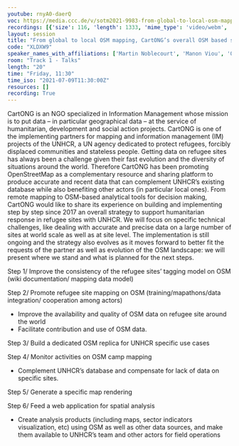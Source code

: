 ```yaml
---
youtube: rnyA0-daerQ
voc: https://media.ccc.de/v/sotm2021-9983-from-global-to-local-osm-mapping-cartong-s-overall-osm-based-strategy-to-support-humanitarian-response-in-refugee-camp
recordings: [{'size': 116, 'length': 1333, 'mime_type': 'video/webm', 'language': 'eng', 'filename': 'sotm2021-9983-eng-From_global_to_local_OSM_mapping_CartONGs_overall_OSM_based_strategy_to_support_humanitarian_response_in_refugee_camp_webm-hd.webm', 'state': 'new', 'folder': 'webm-hd', 'high_quality': True, 'width': 1920, 'height': 1080, 'updated_at': '2021-10-30T15:48:19.174+02:00', 'recording_url': 'https://cdn.media.ccc.de/events/sotm/2021/webm-hd/sotm2021-9983-eng-From_global_to_local_OSM_mapping_CartONGs_overall_OSM_based_strategy_to_support_humanitarian_response_in_refugee_camp_webm-hd.webm', 'url': 'https://api.media.ccc.de/public/recordings/55427', 'event_url': 'https://api.media.ccc.de/public/events/c015b466-a9d5-5fd3-8eec-8a80c0eaebd9', 'conference_url': 'https://api.media.ccc.de/public/conferences/sotm2021'}, {'size': 38, 'length': 1333, 'mime_type': 'video/mp4', 'language': 'eng', 'filename': 'sotm2021-9983-eng-From_global_to_local_OSM_mapping_CartONGs_overall_OSM_based_strategy_to_support_humanitarian_response_in_refugee_camp_sd.mp4', 'state': 'new', 'folder': 'h264-sd', 'high_quality': False, 'width': 720, 'height': 576, 'updated_at': '2021-10-30T15:24:56.919+02:00', 'recording_url': 'https://cdn.media.ccc.de/events/sotm/2021/h264-sd/sotm2021-9983-eng-From_global_to_local_OSM_mapping_CartONGs_overall_OSM_based_strategy_to_support_humanitarian_response_in_refugee_camp_sd.mp4', 'url': 'https://api.media.ccc.de/public/recordings/55426', 'event_url': 'https://api.media.ccc.de/public/events/c015b466-a9d5-5fd3-8eec-8a80c0eaebd9', 'conference_url': 'https://api.media.ccc.de/public/conferences/sotm2021'}, {'size': 52, 'length': 1333, 'mime_type': 'video/webm', 'language': 'eng', 'filename': 'sotm2021-9983-eng-From_global_to_local_OSM_mapping_CartONGs_overall_OSM_based_strategy_to_support_humanitarian_response_in_refugee_camp_webm-sd.webm', 'state': 'new', 'folder': 'webm-sd', 'high_quality': False, 'width': 720, 'height': 576, 'updated_at': '2021-10-30T15:23:04.939+02:00', 'recording_url': 'https://cdn.media.ccc.de/events/sotm/2021/webm-sd/sotm2021-9983-eng-From_global_to_local_OSM_mapping_CartONGs_overall_OSM_based_strategy_to_support_humanitarian_response_in_refugee_camp_webm-sd.webm', 'url': 'https://api.media.ccc.de/public/recordings/55425', 'event_url': 'https://api.media.ccc.de/public/events/c015b466-a9d5-5fd3-8eec-8a80c0eaebd9', 'conference_url': 'https://api.media.ccc.de/public/conferences/sotm2021'}, {'size': 20, 'length': 1332, 'mime_type': 'audio/mpeg', 'language': 'eng', 'filename': 'sotm2021-9983-eng-From_global_to_local_OSM_mapping_CartONGs_overall_OSM_based_strategy_to_support_humanitarian_response_in_refugee_camp_mp3.mp3', 'state': 'new', 'folder': 'mp3', 'high_quality': False, 'width': 0, 'height': 0, 'updated_at': '2021-10-30T15:06:34.795+02:00', 'recording_url': 'https://cdn.media.ccc.de/events/sotm/2021/mp3/sotm2021-9983-eng-From_global_to_local_OSM_mapping_CartONGs_overall_OSM_based_strategy_to_support_humanitarian_response_in_refugee_camp_mp3.mp3', 'url': 'https://api.media.ccc.de/public/recordings/55424', 'event_url': 'https://api.media.ccc.de/public/events/c015b466-a9d5-5fd3-8eec-8a80c0eaebd9', 'conference_url': 'https://api.media.ccc.de/public/conferences/sotm2021'}, {'size': 116, 'length': 1333, 'mime_type': 'video/mp4', 'language': 'eng', 'filename': 'sotm2021-9983-eng-From_global_to_local_OSM_mapping_CartONGs_overall_OSM_based_strategy_to_support_humanitarian_response_in_refugee_camp_hd.mp4', 'state': 'new', 'folder': 'h264-hd', 'high_quality': True, 'width': 1920, 'height': 1080, 'updated_at': '2021-10-30T15:04:37.768+02:00', 'recording_url': 'https://cdn.media.ccc.de/events/sotm/2021/h264-hd/sotm2021-9983-eng-From_global_to_local_OSM_mapping_CartONGs_overall_OSM_based_strategy_to_support_humanitarian_response_in_refugee_camp_hd.mp4', 'url': 'https://api.media.ccc.de/public/recordings/55423', 'event_url': 'https://api.media.ccc.de/public/events/c015b466-a9d5-5fd3-8eec-8a80c0eaebd9', 'conference_url': 'https://api.media.ccc.de/public/conferences/sotm2021'}]
layout: session
title: "From global to local OSM mapping, CartONG’s overall OSM based strategy to support humanitarian response in refugee camp"
code: "XLDXW9"
speaker_names_with_affiliations: ['Martin Noblecourt', 'Manon Viou', 'Olivier Ribiere']
room: "Track 1 - Talks"
length: "20"
time: "Friday, 11:30"
time_iso: "2021-07-09T11:30:00Z"
resources: []
recording: True
---
```

CartONG is an NGO specialized in Information Management whose mission is to put data – in particular geographical data – at the service of humanitarian, development and social action projects. CartONG is one of the implementing partners for mapping and information management (IM) projects of the UNHCR, a UN agency dedicated to protect refugees, forcibly displaced communities and stateless people.
Getting data on refugee sites has always been a challenge given their fast evolution and the diversity of situations around the world. Therefore CartONG has been promoting OpenStreetMap as a complementary resource and sharing platform to produce accurate and recent data that can complement UNHCR’s existing database while also benefiting other actors (in particular local ones).
From remote mapping to OSM-based analytical tools for decision making, CartONG would like to share its experience on building and implementing step by step since 2017 an overall strategy to support humanitarian response in refugee sites with UNHCR. We will focus on specific technical challenges, like dealing with accurate and precise data on a large number of sites at world scale as well as at site level. The implementation is still ongoing and the strategy also evolves as it moves forward to better fit the requests of the partner as well as evolution of the OSM landscape: we will present where we stand and what is planned for the next steps.

Step 1/ Improve the consistency of the refugee sites’ tagging model on OSM (wiki documentation/ mapping data model)

Step 2/ Promote refugee site mapping on OSM (training/mapathons/data integration/ cooperation among actors)
- Improve the availability and quality of OSM data on refugee site around the world
- Facilitate contribution and use of OSM data.

Step 3/ Build a dedicated OSM replica for UNHCR specific use cases

Step 4/ Monitor activities on OSM camp mapping
- Complement UNHCR’s database and compensate for lack of data on specific sites.

Step 5/ Generate a specific map rendering

Step 6/ Feed a web application for spatial analysis
- Create analysis products (including maps, sector indicators visualization, etc) using OSM as well as other data sources, and make them available to UNHCR’s team and other actors for field operations
